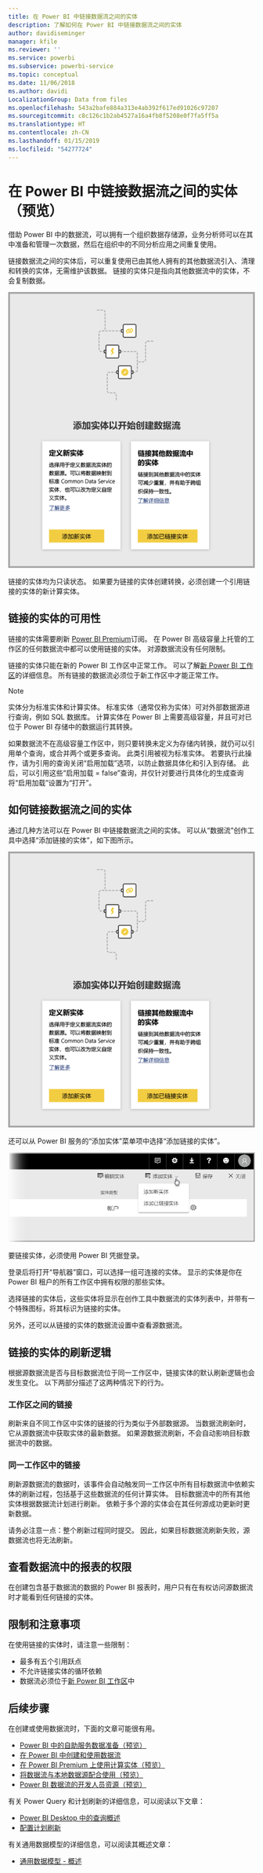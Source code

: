 ```yaml
---
title: 在 Power BI 中链接数据流之间的实体
description: 了解如何在 Power BI 中链接数据流之间的实体
author: davidiseminger
manager: kfile
ms.reviewer: ''
ms.service: powerbi
ms.subservice: powerbi-service
ms.topic: conceptual
ms.date: 11/06/2018
ms.author: davidi
LocalizationGroup: Data from files
ms.openlocfilehash: 543a2bafe884a313e4ab392f617ed91026c97207
ms.sourcegitcommit: c8c126c1b2ab4527a16a4fb8f5208e0f7fa5ff5a
ms.translationtype: HT
ms.contentlocale: zh-CN
ms.lasthandoff: 01/15/2019
ms.locfileid: "54277724"
---
```

# <a name="link-entities-between-dataflows-in-power-bi-preview"></a>在 Power BI 中链接数据流之间的实体（预览）

借助 Power BI 中的数据流，可以拥有一个组织数据存储源，业务分析师可以在其中准备和管理一次数据，然后在组织中的不同分析应用之间重复使用。 

链接数据流之间的实体后，可以重复使用已由其他人拥有的其他数据流引入、清理和转换的实体，无需维护该数据。 链接的实体只是指向其他数据流中的实体，不会复制数据。

![Power BI 中链接的实体](media/service-dataflows-linked-entities/linked-entities_00.png)

链接的实体均为只读状态。 如果要为链接的实体创建转换，必须创建一个引用链接的实体的新计算实体。

## <a name="linked-entity-availability"></a>链接的实体的可用性

链接的实体需要刷新 [Power BI Premium](service-premium.md)订阅。 在 Power BI 高级容量上托管的工作区的任何数据流中都可以使用链接的实体。 对源数据流没有任何限制。

链接的实体只能在新的 Power BI 工作区中正常工作。 可以了解[新 Power BI 工作区](service-create-the-new-workspaces.md)的详细信息。 所有链接的数据流必须位于新工作区中才能正常工作。

> [!NOTE]
> 实体分为标准实体和计算实体。 标准实体（通常仅称为实体）可对外部数据源进行查询，例如 SQL 数据库。 计算实体在 Power BI 上需要高级容量，并且可对已位于 Power BI 存储中的数据运行其转换。 
>
>如果数据流不在高级容量工作区中，则只要转换未定义为存储内转换，就仍可以引用单个查询，或合并两个或更多查询。 此类引用被视为标准实体。 若要执行此操作，请为引用的查询关闭“启用加载”选项，以防止数据具体化和引入到存储。 此后，可以引用这些“启用加载 = false”查询，并仅针对要进行具体化的生成查询将“启用加载”设置为“打开”。


## <a name="how-to-link-entities-between-dataflows"></a>如何链接数据流之间的实体

通过几种方法可以在 Power BI 中链接数据流之间的实体。 可以从“数据流”创作工具中选择“添加链接的实体”，如下图所示。 

![Power BI 中链接的实体](media/service-dataflows-linked-entities/linked-entities_00.png)

还可以从 Power BI 服务的“添加实体”菜单项中选择“添加链接的实体”。

![Power BI 中链接的实体](media/service-dataflows-linked-entities/linked-entities_01.png)

要链接实体，必须使用 Power BI 凭据登录。

登录后将打开“导航器”窗口，可以选择一组可连接的实体。 显示的实体是你在 Power BI 租户的所有工作区中拥有权限的那些实体。 

选择链接的实体后，这些实体将显示在创作工具中数据流的实体列表中，并带有一个特殊图标，将其标识为链接的实体。

另外，还可以从链接的实体的数据流设置中查看源数据流。

## <a name="refresh-logic-of-linked-entities"></a>链接的实体的刷新逻辑
根据源数据流是否与目标数据流位于同一工作区中，链接实体的默认刷新逻辑也会发生变化。 以下两部分描述了这两种情况下的行为。

### <a name="links-between-workspaces"></a>工作区之间的链接

刷新来自不同工作区中实体的链接的行为类似于外部数据源。 当数据流刷新时，它从源数据流中获取实体的最新数据。 如果源数据流刷新，不会自动影响目标数据流中的数据。

### <a name="links-in-the-same-workspace"></a>同一工作区中的链接

刷新源数据流的数据时，该事件会自动触发同一工作区中所有目标数据流中依赖实体的刷新过程，包括基于这些数据流的任何计算实体。 目标数据流中的所有其他实体根据数据流计划进行刷新。 依赖于多个源的实体会在其任何源成功更新时更新数据。

请务必注意一点：整个刷新过程同时提交。 因此，如果目标数据流刷新失败，源数据流也将无法刷新。

## <a name="permissions-when-viewing-reports-from-dataflows"></a>查看数据流中的报表的权限

在创建包含基于数据流的数据的 Power BI 报表时，用户只有在有权访问源数据流时才能看到任何链接的实体。

## <a name="limitations-and-considerations"></a>限制和注意事项

在使用链接的实体时，请注意一些限制：

* 最多有五个引用跃点
* 不允许链接实体的循环依赖
* 数据流必须位于[新 Power BI 工作区](service-create-the-new-workspaces.md)中


## <a name="next-steps"></a>后续步骤

在创建或使用数据流时，下面的文章可能很有用。 

* [Power BI 中的自助服务数据准备（预览）](service-dataflows-overview.md)
* [在 Power BI 中创建和使用数据流](service-dataflows-create-use.md)
* [在 Power BI Premium 上使用计算实体（预览）](service-dataflows-computed-entities-premium.md)
* [将数据流与本地数据源配合使用（预览）](service-dataflows-on-premises-gateways.md)
* [Power BI 数据流的开发人员资源（预览）](service-dataflows-developer-resources.md)

有关 Power Query 和计划刷新的详细信息，可以阅读以下文章：
* [Power BI Desktop 中的查询概述](desktop-query-overview.md)
* [配置计划刷新](refresh-scheduled-refresh.md)

有关通用数据模型的详细信息，可以阅读其概述文章：
* [通用数据模型 - 概述](https://docs.microsoft.com/powerapps/common-data-model/overview)

